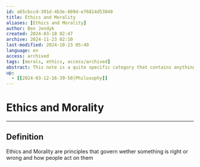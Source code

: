 ```yaml
---
id: a65cbccd-391d-4b3e-889d-e76814d53040
title: Ethics and Morality
aliases: [Ethics and Morality]
author: Ben Jendyk
created: 2024-03-18 02:47
archive: 2024-11-23 02:10
last-modified: 2024-10-23 05:49
language: en
access: archived
tags: [morals, ethics, access/archived]
abstract: This note is a quite specific category that contains anything related to principles that govern wether something is right or wrong.
up:
  - [[2024-03-12-16-39-50|Philosophy]]
---
```


# Ethics and Morality

--- 

## Definition

Ethics and Morality are principles that govern wether something is right or wrong and how people act on them
